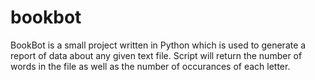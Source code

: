 # bookbot
BookBot is a small project written in Python which is used to generate a report of data about any given text file. Script will return the number of words in the file as well as the number of occurances of each letter.